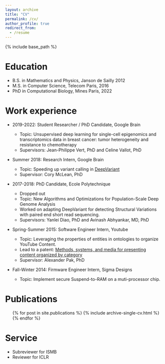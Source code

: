 ```yaml
---
layout: archive
title: "CV"
permalink: /cv/
author_profile: true
redirect_from:
  - /resume
---
```


{% include base_path %}

Education
======
* B.S. in Mathematics and Physics, Janson de Sailly 2012
* M.S. in Computer Science, Telecom Paris, 2016
* PhD in Computational Biology, Mines Paris, 2022

Work experience
======
* 2019-2022: Student Researcher / PhD Candidate, Google Brain
  * Topic: Unsupervised deep learning for single-cell epigenomics and transcriptomics data in breast cancer: tumor heterogeneity and resistance to chemotherapy
  * Supervisors: Jean-Philippe Vert, PhD and Celine Vallot, PhD

* Summer 2018: Research Intern, Google Brain
  * Topic: Speeding up variant calling in [DeepVariant](https://github.com/google/deepvariant)
  * Supervisor: Cory McLean, PhD

* 2017-2018: PhD Candidate, Ecole Polytechnique
  * Dropped out
  * Topic: New Algorithms and Optimizations for Population-Scale Deep Genome Analysis
  * Worked on adapting DeepVariant for detecting Structural Variations with paired end short read sequencing. 
  * Supervisors: Yanlei Diao, PhD and Avinash Abhyankar, MD, PhD

* Spring-Summer 2015: Software Engineer Intern, Youtube
  * Topic: Leveraging the properties of entities in ontologies to organize YouTube Content. 
  * Lead to a patent: [Methods, systems, and media for presenting content organized by category](https://patentimages.storage.googleapis.com/79/9e/86/297817473d3c37/US11036743.pdf)
  * Supervisor: Alexander Pak, PhD
  
* Fall-Winter 2014: Firmware Engineer Intern, Sigma Designs
  * Topic: Implement secure Suspend-to-RAM on a muti-processor chip. 

Publications
======
  <ul>{% for post in site.publications %}
    {% include archive-single-cv.html %}
  {% endfor %}</ul>
  
  
Service
======
* Subreviewer for ISMB
* Reviewer for ICLR
